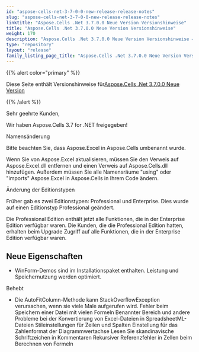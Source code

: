 ```yaml
---
id: "aspose-cells-net-3-7-0-0-new-release-release-notes"
slug: "aspose-cells-net-3-7-0-0-new-release-release-notes"
linktitle: "Aspose.Cells .Net 3.7.0.0 Neue Version Versionshinweise"
title: "Aspose.Cells .Net 3.7.0.0 Neue Version Versionshinweise"
weight: 170
description: "Aspose.Cells .Net 3.7.0.0 Neue Version Versionshinweise – the latest updates and fixes."
type: "repository"
layout: "release"
family_listing_page_title: "Aspose.Cells .Net 3.7.0.0 Neue Version Versionshinweise"
---
```

{{% alert color="primary" %}} 

 Diese Seite enthält Versionshinweise für[Aspose.Cells .Net 3.7.0.0 Neue Version](https://releases.aspose.com/cells/net/new-releases/aspose.cells-.net-3.7.0.0-new-release/)

{{% /alert %}} 

 Sehr geehrte Kunden,

 Wir haben Aspose.Cells 3.7 for .NET freigegeben!

 Namensänderung

 Bitte beachten Sie, dass Aspose.Excel in Aspose.Cells umbenannt wurde.

 Wenn Sie von Aspose.Excel aktualisieren, müssen Sie den Verweis auf Aspose.Excel.dll entfernen und einen Verweis auf Aspose.Cells.dll hinzufügen. Außerdem müssen Sie alle Namensräume "using" oder "imports" Aspose.Excel in Aspose.Cells in Ihrem Code ändern.



 Änderung der Editionstypen

 Früher gab es zwei Editionstypen: Professional und Enterprise. Dies wurde auf einen Editionstyp Professional geändert.

Die Professional Edition enthält jetzt alle Funktionen, die in der Enterprise Edition verfügbar waren. Die Kunden, die die Professional Edition hatten, erhalten beim Upgrade Zugriff auf alle Funktionen, die in der Enterprise Edition verfügbar waren.


## **Neue Eigenschaften**
- WinForm-Demos sind im Installationspaket enthalten.
 Leistung und Speichernutzung werden optimiert.



 Behebt

- Die AutoFitColumn-Methode kann StackOverflowException verursachen, wenn sie viele Male aufgerufen wird.
 Fehler beim Speichern einer Datei mit vielen Formeln
 Benannter Bereich und andere Probleme bei der Konvertierung von Excel-Dateien in SpreadsheetML-Dateien
 Stileinstellungen für Zeilen und Spalten
 Einstellung für das Zahlenformat der Diagrammwertachse
 Lesen Sie skandinavische Schriftzeichen in Kommentaren
 Rekursiver Referenzfehler in Zellen beim Berechnen von Formeln


